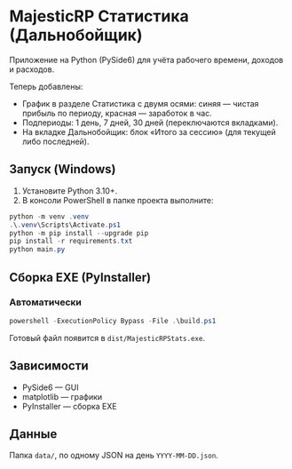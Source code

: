 # MajesticRP Статистика (Дальнобойщик)

Приложение на Python (PySide6) для учёта рабочего времени, доходов и расходов.

Теперь добавлены:
- График в разделе Статистика с двумя осями: синяя — чистая прибыль по периоду, красная — заработок в час.
- Подпериоды: 1 день, 7 дней, 30 дней (переключаются вкладками).
- На вкладке Дальнобойщик: блок «Итого за сессию» (для текущей либо последней).

## Запуск (Windows)
1. Установите Python 3.10+.
2. В консоли PowerShell в папке проекта выполните:
```powershell
python -m venv .venv
.\.venv\Scripts\Activate.ps1
python -m pip install --upgrade pip
pip install -r requirements.txt
python main.py
```

## Сборка EXE (PyInstaller)
### Автоматически
```powershell
powershell -ExecutionPolicy Bypass -File .\build.ps1
```
Готовый файл появится в `dist/MajesticRPStats.exe`.

## Зависимости
- PySide6 — GUI
- matplotlib — графики
- PyInstaller — сборка EXE

## Данные
Папка `data/`, по одному JSON на день `YYYY-MM-DD.json`.
